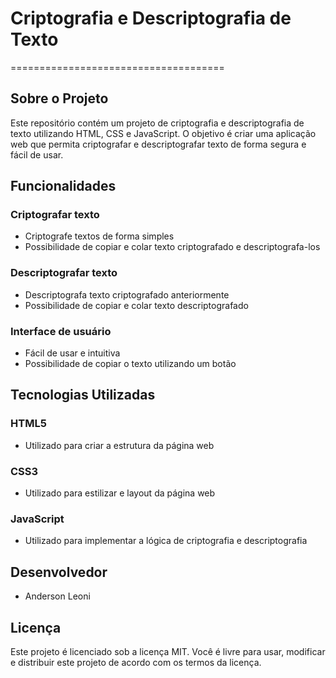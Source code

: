 # Criptografia e Descriptografia de Texto
=====================================

## Sobre o Projeto

Este repositório contém um projeto de criptografia e descriptografia de texto utilizando HTML, CSS e JavaScript. O objetivo é criar uma aplicação web que permita criptografar e descriptografar texto de forma segura e fácil de usar.

## Funcionalidades

### Criptografar texto

* Criptografe textos de forma simples
* Possibilidade de copiar e colar texto criptografado e descriptografa-los

### Descriptografar texto

* Descriptografa texto criptografado anteriormente
* Possibilidade de copiar e colar texto descriptografado

### Interface de usuário

* Fácil de usar e intuitiva
* Possibilidade de copiar o texto utilizando um botão

## Tecnologias Utilizadas

### HTML5

* Utilizado para criar a estrutura da página web

### CSS3

* Utilizado para estilizar e layout da página web

### JavaScript

* Utilizado para implementar a lógica de criptografia e descriptografia

## Desenvolvedor

* Anderson Leoni

## Licença

Este projeto é licenciado sob a licença MIT. Você é livre para usar, modificar e distribuir este projeto de acordo com os termos da licença.
